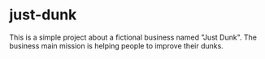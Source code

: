 # just-dunk
This is a simple project about a fictional business named "Just Dunk". The business main mission is helping people to improve their dunks.
